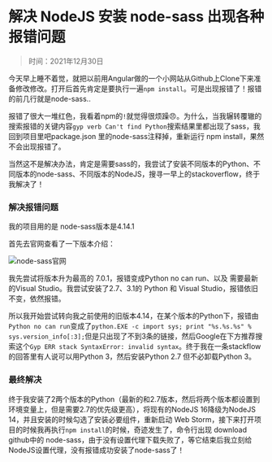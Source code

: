 # 解决 NodeJS 安装 node-sass 出现各种报错问题

> 时间：2021年12月30日

今天早上睡不着觉，就把以前用Angular做的一个小网站从Github上Clone下来准备修改修改。打开后首先肯定是要执行一遍`npm install`。可是出现报错了！报错的前几行就是node-sass..

报错了很大一堆红色，我看着npm的`!`就觉得很烦躁😠。为什么，当我辗转覆辙的搜索报错的关键内容`gyp verb Can't find Python`搜索结果里都出现了sass，我回到项目里吧package.json 里的node-sass注释掉，重新运行 npm install，果然不会出现报错了。

当然这不是解决办法，肯定是需要sass的，我尝试了安装不同版本的Python、不同版本的node-sass、不同版本的NodeJS，搜寻一早上的stackoverflow，终于我解决了！


### 解决报错问题

我的项目用的是 node-sass版本是4.14.1

首先去官网查看了一下版本介绍：

![node-sass官网](/assets/markdown/images/2021-12-30_082722.png "截图")

我先尝试将版本升为最高的 7.0.1，报错变成Python no can run、以及 需要最新的Visual Studio。我尝试安装了2.7、3.1的 Python 和 Visual Studio，报错依旧不变，依然报错。

所以我开始尝试转向我之前使用的旧版本4.14，在某个版本的Python下，报错由`Python no can run`变成了`python.EXE -c import sys; print "%s.%s.%s" % sys.version_info[:3];`但是只出现了不到3条的链接，然后Google在下方推荐搜索这个`Gyp ERR stack SyntaxError: invalid syntax`。终于我在一条stackflow的回答里有人说可以用Python 3，然后安装Python 2.7 但不必卸载Python 3。

### 最终解决

终于我安装了2两个版本的Python（最新的和2.7版本，然后将两个版本都设置到环境变量上，但是需要2.7的优先级更高），将现有的NodeJS 16降级为NodeJS 14，并且安装的时候勾选了安装必要组件，重新启动 Web Storm，接下来打开项目的时候我再执行`npm install`的时候，奇迹发生了，命令行出现 download github中的 node-sass，由于没有设置代理下载失败了，等它结束后我立刻给NodeJS设置代理，没有报错成功安装了node-sass了！

